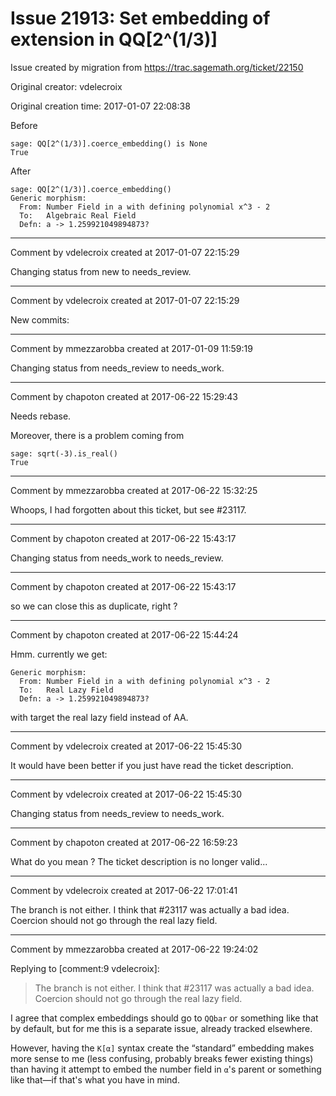 # Issue 21913: Set embedding of extension in QQ[2^(1/3)]

Issue created by migration from https://trac.sagemath.org/ticket/22150

Original creator: vdelecroix

Original creation time: 2017-01-07 22:08:38

Before

```
sage: QQ[2^(1/3)].coerce_embedding() is None
True
```

After

```
sage: QQ[2^(1/3)].coerce_embedding()
Generic morphism:
  From: Number Field in a with defining polynomial x^3 - 2
  To:   Algebraic Real Field
  Defn: a -> 1.259921049894873?
```



---

Comment by vdelecroix created at 2017-01-07 22:15:29

Changing status from new to needs_review.


---

Comment by vdelecroix created at 2017-01-07 22:15:29

New commits:


---

Comment by mmezzarobba created at 2017-01-09 11:59:19

Changing status from needs_review to needs_work.


---

Comment by chapoton created at 2017-06-22 15:29:43

Needs rebase.

Moreover, there is a problem coming from

```
sage: sqrt(-3).is_real()
True
```



---

Comment by mmezzarobba created at 2017-06-22 15:32:25

Whoops, I had forgotten about this ticket, but see #23117.


---

Comment by chapoton created at 2017-06-22 15:43:17

Changing status from needs_work to needs_review.


---

Comment by chapoton created at 2017-06-22 15:43:17

so we can close this as duplicate, right ?


---

Comment by chapoton created at 2017-06-22 15:44:24

Hmm. currently we get:

```
Generic morphism:
  From: Number Field in a with defining polynomial x^3 - 2
  To:   Real Lazy Field
  Defn: a -> 1.259921049894873?
```

with target the real lazy field instead of AA.


---

Comment by vdelecroix created at 2017-06-22 15:45:30

It would have been better if you just have read the ticket description.


---

Comment by vdelecroix created at 2017-06-22 15:45:30

Changing status from needs_review to needs_work.


---

Comment by chapoton created at 2017-06-22 16:59:23

What do you mean ? The ticket description is no longer valid...


---

Comment by vdelecroix created at 2017-06-22 17:01:41

The branch is not either. I think that #23117 was actually a bad idea. Coercion should not go through the real lazy field.


---

Comment by mmezzarobba created at 2017-06-22 19:24:02

Replying to [comment:9 vdelecroix]:
> The branch is not either. I think that #23117 was actually a bad idea. Coercion should not go through the real lazy field.

I agree that complex embeddings should go to `QQbar` or something like that by default, but for me this is a separate issue, already tracked elsewhere.

However, having the `K[α]` syntax create the “standard” embedding makes more sense to me (less confusing, probably breaks fewer existing things) than having it attempt to embed the number field in `α`'s parent or something like that—if that's what you have in mind.
